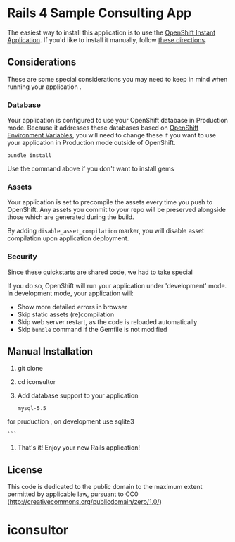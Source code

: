 # Rails 4 Sample Consulting App #


The easiest way to install this application is to use the [OpenShift
Instant Application][template]. If you'd like to install it
manually, follow [these directions](#manual-installation).

##  Considerations ##
These are some special considerations you may need to keep in mind when
running your application .

### Database ###
Your application is configured to use your OpenShift database in
Production mode.
Because it addresses these databases based on [OpenShift Environment
Variables](http://red.ht/NvNoXC), you will need to change these if you
want to use your application in Production mode outside of
OpenShift.


```
bundle install
```

Use the command above if you don't want to install  gems 

### Assets ###
Your application is set to precompile the assets every time you push
to OpenShift. Any assets you commit to your repo will be preserved
alongside those which are generated during the build.

By adding `disable_asset_compilation` marker, you will disable asset compilation upon application deployment.

### Security ###
Since these quickstarts are shared code, we had to take special


If you do so, OpenShift will run your application under 'development' mode.
In development mode, your application will:

* Show more detailed errors in browser
* Skip static assets (re)compilation
* Skip web server restart, as the code is reloaded automatically
* Skip `bundle` command if the Gemfile is not modified


## Manual Installation ##

1. git clone

1. cd iconsultor


1. Add database support to your application

    ```
    mysql-5.5
    ```

 for pruduction , on development use sqlite3


    ```

1. That's it! Enjoy your new Rails application!


[template]: https://openshift.redhat.com/app/console/application_types

License
-------

This code is dedicated to the public domain to the maximum extent permitted by applicable law, pursuant to CC0 (http://creativecommons.org/publicdomain/zero/1.0/)

# iconsultor
